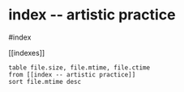 # index -- artistic practice

#index 

[[indexes]]

```dataview
table file.size, file.mtime, file.ctime
from [[index -- artistic practice]]
sort file.mtime desc
``` 